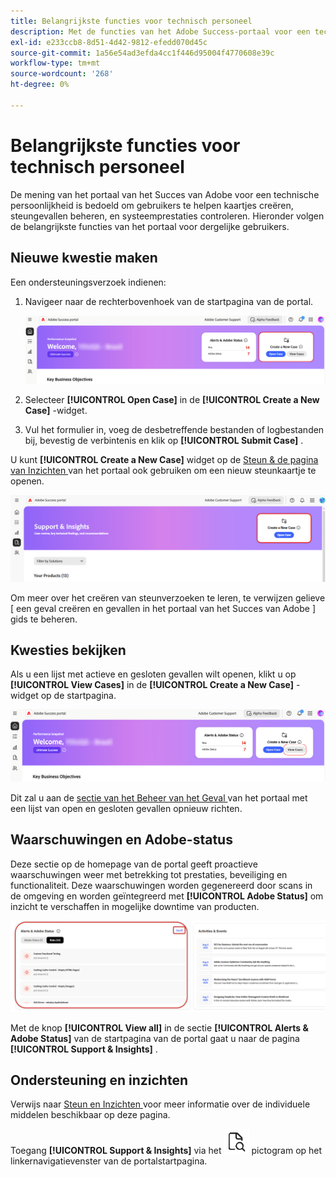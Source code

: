 ```yaml
---
title: Belangrijkste functies voor technisch personeel
description: Met de functies van het Adobe Success-portaal voor een technisch medewerker kunnen gebruikers ondersteuningsgevallen maken en beheren, de systeemprestaties controleren en waarschuwingen bijhouden met betrekking tot beveiliging en functionaliteit.
exl-id: e233ccb8-8d51-4d42-9812-efedd070d45c
source-git-commit: 1a56e54ad3efda4cc1f446d95004f4770608e39c
workflow-type: tm+mt
source-wordcount: '268'
ht-degree: 0%

---
```


# Belangrijkste functies voor technisch personeel

De mening van het portaal van het Succes van Adobe voor een technische persoonlijkheid is bedoeld om gebruikers te helpen kaartjes creëren, steungevallen beheren, en systeemprestaties controleren. Hieronder volgen de belangrijkste functies van het portaal voor dergelijke gebruikers.

## Nieuwe kwestie maken

Een ondersteuningsverzoek indienen:

1. Navigeer naar de rechterbovenhoek van de startpagina van de portal.

   ![ creeer-a-nieuw-geval ](/help/adobe-success-portal/assets/technical-persona-create-case.png)

1. Selecteer **[!UICONTROL Open Case]** in de **[!UICONTROL Create a New Case]** -widget.
1. Vul het formulier in, voeg de desbetreffende bestanden of logbestanden bij, bevestig de verbintenis en klik op **[!UICONTROL Submit Case]** .

U kunt **[!UICONTROL Create a New Case]** widget op de [ Steun &amp; de pagina van Inzichten ](/help/adobe-success-portal/technical-persona/support-and-insights/support-and-insights-overview.md) van het portaal ook gebruiken om een nieuw steunkaartje te openen.

![ creeer-geval-van-steun-en-inzichten-lusje ](/help/adobe-success-portal/assets/create-case-from-support-and-insights.png)

Om meer over het creëren van steunverzoeken te leren, te verwijzen gelieve [ een geval creëren en gevallen in het portaal van het Succes van Adobe ] gids te beheren.

## Kwesties bekijken

Als u een lijst met actieve en gesloten gevallen wilt openen, klikt u op **[!UICONTROL View Cases]** in de **[!UICONTROL Create a New Case]** -widget op de startpagina.

![ mening-en-leiden-bestaand-gevallen ](/help/adobe-success-portal/assets/technical-persona-view-cases.png)

Dit zal u aan de [ sectie van het Beheer van het Geval ](/help/adobe-success-portal/technical-persona/support-and-insights/support-and-insights-overview.md#case-management) van het portaal met een lijst van open en gesloten gevallen opnieuw richten.

## Waarschuwingen en Adobe-status

Deze sectie op de homepage van de portal geeft proactieve waarschuwingen weer met betrekking tot prestaties, beveiliging en functionaliteit. Deze waarschuwingen worden gegenereerd door scans in de omgeving en worden geïntegreerd met **[!UICONTROL Adobe Status]** om inzicht te verschaffen in mogelijke downtime van producten.

![ alarm-en-adobe-status ](/help/adobe-success-portal/assets/alerts-and-adobe-status.png)

Met de knop **[!UICONTROL View all]** in de sectie **[!UICONTROL Alerts & Adobe Status]** van de startpagina van de portal gaat u naar de pagina **[!UICONTROL Support & Insights]** .

## Ondersteuning en inzichten

Verwijs naar [ Steun en Inzichten ](/help/adobe-success-portal/technical-persona/support-and-insights/support-and-insights-overview.md) voor meer informatie over de individuele middelen beschikbaar op deze pagina.

Toegang **[!UICONTROL Support & Insights]** via het ![ steun-en-inzichten-pictogram ](/help/adobe-success-portal/assets/support-and-insight-icon.png) pictogram op het linkernavigatievenster van de portalstartpagina.
